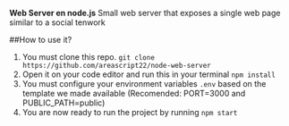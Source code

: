 **Web Server en node.js**
Small web server that exposes a single web  page similar to a social tenwork

##How to use it?
1. You must clone this repo.  `git clone https://github.com/areascript22/node-web-server`
2. Open it on your code editor and run this in your terminal  `npm install`
3. You must configure your environment variables  `.env` based on the template we made available (Recomended: PORT=3000 and PUBLIC_PATH=public)
4. You are now ready to run the project by running `npm start`